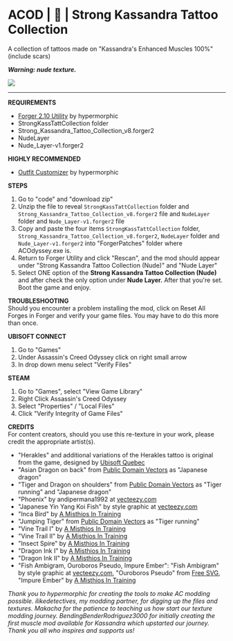 # ACOD | 🔞 | Strong Kassandra Tattoo Collection
A collection of tattoos made on "Kassandra's Enhanced Muscles 100%" (include scars)

<b><i>Warning: nude texture.</i></b>

<img src="https://imgur.com/nUXX1t8.png">

------

**REQUIREMENTS**
- <a href="https://www.nexusmods.com/assassinscreedodyssey/mods/42">Forger 2.10 Utility</a> by hypermorphic
- StrongKassTattCollection folder
- Strong_Kassandra_Tattoo_Collection_v8.forger2
- NudeLayer
- Nude_Layer-v1.forger2

**HIGHLY RECOMMENDED**
- <a href="https://www.nexusmods.com/assassinscreedodyssey/mods/85">Outfit Customizer</a> by hypermorphic

**STEPS**
1) Go to "code" and "download zip"
2) Unzip the file to reveal `StrongKassTattCollection` folder and `Strong_Kassandra_Tattoo_Collection_v8.forger2` file and `NudeLayer` folder and `Nude_Layer-v1.forger2` file
3) Copy and paste the four items `StrongKassTattCollection` folder, `Strong_Kassandra_Tattoo_Collection_v8.forger2`, `NudeLayer` folder and `Nude_Layer-v1.forger2` into "ForgerPatches" folder where ACOdyssey.exe is.
4) Return to Forger Utility and click "Rescan", and the mod should appear under "Strong Kassandra Tattoo Collection (Nude)" and "Nude Layer"
5) Select ONE option of the **Strong Kassandra Tattoo Collection (Nude)** and after check the only option under **Nude Layer.** After that you're set. Boot the game and enjoy.

**TROUBLESHOOTING**
<br>Should you encounter a problem installing the mod, click on Reset All Forges in Forger and verify your game files. You may have to do this more than once.

**UBISOFT CONNECT**
1) Go to "Games"
2) Under Assassin's Creed Odyssey click on right small arrow
3) In drop down menu select "Verify Files"

**STEAM**
1) Go to "Games", select "View Game Library"
2) Right Click Assassin's Creed Odyssey
3) Select "Properties" / "Local Files"
4) Click "Verify Integrity of Game Files"

**CREDITS**
<br>For content creators, should you use this re-texture in your work, please credit the appropriate artist(s).
- "Herakles" and additional variations of the Herakles tattoo is original from the game, designed by <a href="http://ubisoft.com">Ubisoft Quebec</a>
- "Asian Dragon on back" from <a href="http://publicdomainvectors.org">Public Domain Vectors</a> as "Japanese dragon"
- "Tiger and Dragon on shoulders" from <a href="http://publicdomainvectors.org">Public Domain Vectors</a> as "Tiger running" and "Japanese dragon"
- "Phoenix" by andipermana1992 at <a href="http://vecteezy.com">vecteezy.com</a>
- "Japanese Yin Yang Koi Fish" by style graphic at <a href="http://vecteezy.com">vecteezy.com</a>
- "Inca Bird" by <a href="http://amisthiosintraining.com">A Misthios In Training</a>
- "Jumping Tiger" from <a href="http://publicdomainvectors.org">Public Domain Vectors</a> as "Tiger running"
- "Vine Trail I" by <a href="http://amisthiosintraining.com">A Misthios In Training</a>
- "Vine Trail II" by <a href="http://amisthiosintraining.com">A Misthios In Training</a>
- "Insect Spire" by <a href="http://amisthiosintraining.com">A Misthios In Training</a>
- "Dragon Ink I" by <a href="http://amisthiosintraining.com">A Misthios In Training</a>
- "Dragon Ink II" by <a href="http://amisthiosintraining.com">A Misthios In Training</a>
- "Fish Ambigram, Ouroboros Pseudo, Impure Ember": "Fish Ambigram" by style graphic at <a href="http://vecteezy.com">vecteezy.com</a>, "Ouroboros Pseudo" from <a href="http://freesvg.org">Free SVG</a>, "Impure Ember" by <a href="http://amisthiosintraining.com">A Misthios In Training</a>

*Thank you to hypermorphic for creating the tools to make AC modding possible. ilikedetectives, my modding partner, for digging up the files and textures. Makacha for the patience to teaching us how start our texture modding journey. BendingBenderRodriguez3000 for initially creating the first muscle mod available for Kassandra which upstarted our journey. Thank you all who inspires and supports us!*
